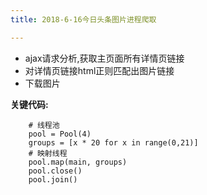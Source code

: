 ```yaml
---
title: 2018-6-16今日头条图片进程爬取 

---
```


 - ajax请求分析,获取主页面所有详情页链接
 - 对详情页链接html正则匹配出图片链接
 - 下载图片

**关键代码:**

``` if __name__ == '__main__':
    # 线程池
    pool = Pool(4)
    groups = [x * 20 for x in range(0,21)]
    # 映射线程
    pool.map(main, groups)
    pool.close()
    pool.join()
```
